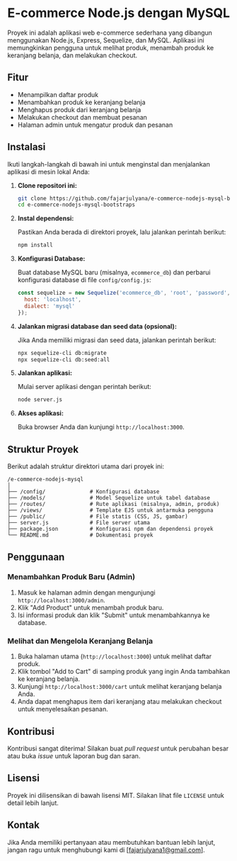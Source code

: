 # E-commerce Node.js dengan MySQL

Proyek ini adalah aplikasi web e-commerce sederhana yang dibangun menggunakan Node.js, Express, Sequelize, dan MySQL. Aplikasi ini memungkinkan pengguna untuk melihat produk, menambah produk ke keranjang belanja, dan melakukan checkout.

## Fitur

- Menampilkan daftar produk
- Menambahkan produk ke keranjang belanja
- Menghapus produk dari keranjang belanja
- Melakukan checkout dan membuat pesanan
- Halaman admin untuk mengatur produk dan pesanan

## Instalasi

Ikuti langkah-langkah di bawah ini untuk menginstal dan menjalankan aplikasi di mesin lokal Anda:

1. **Clone repositori ini:**

    ```bash
    git clone https://github.com/fajarjulyana/e-commerce-nodejs-mysql-bootstraps.git
    cd e-commerce-nodejs-mysql-bootstraps
    ```

2. **Instal dependensi:**

    Pastikan Anda berada di direktori proyek, lalu jalankan perintah berikut:

    ```bash
    npm install
    ```

3. **Konfigurasi Database:**

    Buat database MySQL baru (misalnya, `ecommerce_db`) dan perbarui konfigurasi database di file `config/config.js`:

    ```javascript
    const sequelize = new Sequelize('ecommerce_db', 'root', 'password', {
      host: 'localhost',
      dialect: 'mysql'
    });
    ```

4. **Jalankan migrasi database dan seed data (opsional):**

    Jika Anda memiliki migrasi dan seed data, jalankan perintah berikut:

    ```bash
    npx sequelize-cli db:migrate
    npx sequelize-cli db:seed:all
    ```

5. **Jalankan aplikasi:**

    Mulai server aplikasi dengan perintah berikut:

    ```bash
    node server.js
    ```

6. **Akses aplikasi:**

    Buka browser Anda dan kunjungi `http://localhost:3000`.

## Struktur Proyek

Berikut adalah struktur direktori utama dari proyek ini:
```
/e-commerce-nodejs-mysql
│
├── /config/              # Konfigurasi database
├── /models/              # Model Sequelize untuk tabel database
├── /routes/              # Rute aplikasi (misalnya, admin, produk)
├── /views/               # Template EJS untuk antarmuka pengguna
├── /public/              # File statis (CSS, JS, gambar)
├── server.js             # File server utama
├── package.json          # Konfigurasi npm dan dependensi proyek
└── README.md             # Dokumentasi proyek
```
## Penggunaan

### Menambahkan Produk Baru (Admin)

1. Masuk ke halaman admin dengan mengunjungi `http://localhost:3000/admin`.
2. Klik "Add Product" untuk menambah produk baru.
3. Isi informasi produk dan klik "Submit" untuk menambahkannya ke database.

### Melihat dan Mengelola Keranjang Belanja

1. Buka halaman utama (`http://localhost:3000`) untuk melihat daftar produk.
2. Klik tombol "Add to Cart" di samping produk yang ingin Anda tambahkan ke keranjang belanja.
3. Kunjungi `http://localhost:3000/cart` untuk melihat keranjang belanja Anda.
4. Anda dapat menghapus item dari keranjang atau melakukan checkout untuk menyelesaikan pesanan.

## Kontribusi

Kontribusi sangat diterima! Silakan buat _pull request_ untuk perubahan besar atau buka _issue_ untuk laporan bug dan saran.

## Lisensi

Proyek ini dilisensikan di bawah lisensi MIT. Silakan lihat file `LICENSE` untuk detail lebih lanjut.

## Kontak

Jika Anda memiliki pertanyaan atau membutuhkan bantuan lebih lanjut, jangan ragu untuk menghubungi kami di [fajarjulyana1@gmail.com].

